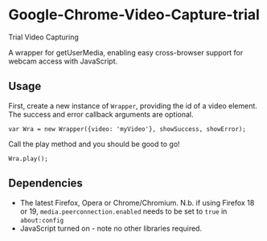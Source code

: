 # Google-Chrome-Video-Capture-trial
Trial Video Capturing

A wrapper for getUserMedia, enabling easy cross-browser support for webcam access with JavaScript.

## Usage

First, create a new instance of `Wrapper`, providing the id of a video element. The success and error callback arguments are optional.

    var Wra = new Wrapper({video: 'myVideo'}, showSuccess, showError);

Call the play method and you should be good to go!

    Wra.play();

## Dependencies

- The latest Firefox, Opera or Chrome/Chromium. N.b. if using Firefox 18 or 19, `media.peerconnection.enabled` needs to be set to `true` in `about:config`
- JavaScript turned on - note no other libraries required.


